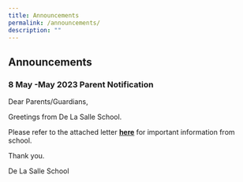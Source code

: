 ```yaml
---
title: Announcements
permalink: /announcements/
description: ""
---
```

## Announcements


### 8 May -May 2023 Parent Notification


Dear Parents/Guardians,
  
Greetings from De La Salle School. 

Please refer to the attached letter [**here**](/files/6%20april%202023%20.pdf) for important information from school. 

Thank you.
  

De La Salle School